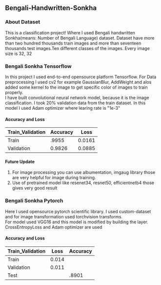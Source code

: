  ## Bengali-Handwritten-Sonkha
 
 ### About Dataset
 This is a classification project! Where I used Bengali handwritten Sonkha(means: Number of Bengali Language) dataset. Dataset have more than two hundred thousands 
 train images and more than seventeen thousands test images.Ten different classes of the images. Every image size is 32, 32 
 
 ### Bengali Sonkha Tensorflow
 In this project I used end-to-end opensource platform Tensorflow. For Data preprocessing I used cv2 for example GaussianBlur, AddWeight and alos added some kernel           to the image to get specific color of images to train properly.                                                                                                      
 I have built convolutional neural network model, because it is the image classification. I took 20% validation data from the train dataset. In this model I used Adam optimizer where learing rate is "1e-3"
 
 #### Accuracy and Loss
 | Train_Validation | Accuracy | Loss |
 | --- | --- | --- |
 | Train | .9955 | 0.0161 |
 | Validation | 0.9826 | 0.0885 |
 
 
  #### Future Update
  1. For image processing you can use albumentation, imgaug library those are very helpful for image during training. 
  1. Use of pretrained model like resenet34, resnet50, efficientnetb4 those gives very good result 
  
  
  ### Bengali Sonkha Pytorch
  Here I used opensource pytorch scientific library. I used custom-dataset and for image transformation used torchvision transforms.                            
  For model used VGG16 and this model is modified by building the layer.  CrossEntropyLoss and Adam optimizer are used 
  
  #### Accuracy and Loss
  | Train_Validation | Loss | Accuracy|
  | --- | --- | --- |
  | Train | 0.014 | |
  | Validation | 0.011 |
  | Test | | .8901 |
  
  
  
